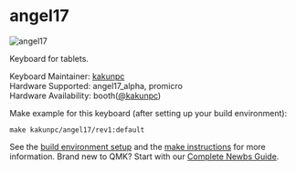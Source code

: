 # angel17

![angel17](https://i.gyazo.com/30787446262c5818bc60e0ffb34c96ed.jpg)

Keyboard for tablets.

Keyboard Maintainer: [kakunpc](https://github.com/kakunpc)  
Hardware Supported: angel17_alpha, promicro  
Hardware Availability: booth([@kakunpc](https://kakunpc.booth.pm/))

Make example for this keyboard (after setting up your build environment):

    make kakunpc/angel17/rev1:default

See the [build environment setup](https://docs.qmk.fm/#/getting_started_build_tools) and the [make instructions](https://docs.qmk.fm/#/getting_started_make_guide) for more information. Brand new to QMK? Start with our [Complete Newbs Guide](https://docs.qmk.fm/#/newbs).
